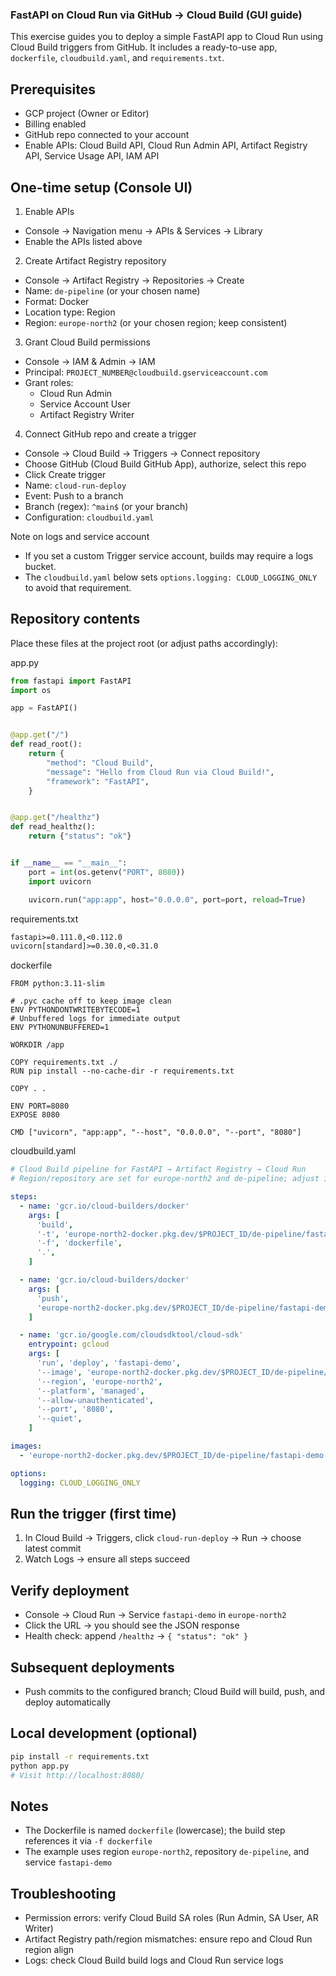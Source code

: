 ### FastAPI on Cloud Run via GitHub → Cloud Build (GUI guide)

This exercise guides you to deploy a simple FastAPI app to Cloud Run using Cloud Build triggers from GitHub. It includes a ready-to-use app, `dockerfile`, `cloudbuild.yaml`, and `requirements.txt`.

## Prerequisites
- GCP project (Owner or Editor)
- Billing enabled
- GitHub repo connected to your account
- Enable APIs: Cloud Build API, Cloud Run Admin API, Artifact Registry API, Service Usage API, IAM API

## One-time setup (Console UI)
1) Enable APIs
- Console → Navigation menu → APIs & Services → Library
- Enable the APIs listed above

2) Create Artifact Registry repository
- Console → Artifact Registry → Repositories → Create
- Name: `de-pipeline` (or your chosen name)
- Format: Docker
- Location type: Region
- Region: `europe-north2` (or your chosen region; keep consistent)

3) Grant Cloud Build permissions
- Console → IAM & Admin → IAM
- Principal: `PROJECT_NUMBER@cloudbuild.gserviceaccount.com`
- Grant roles:
  - Cloud Run Admin
  - Service Account User
  - Artifact Registry Writer

4) Connect GitHub repo and create a trigger
- Console → Cloud Build → Triggers → Connect repository
- Choose GitHub (Cloud Build GitHub App), authorize, select this repo
- Click Create trigger
- Name: `cloud-run-deploy`
- Event: Push to a branch
- Branch (regex): `^main$` (or your branch)
- Configuration: `cloudbuild.yaml`

Note on logs and service account
- If you set a custom Trigger service account, builds may require a logs bucket.
- The `cloudbuild.yaml` below sets `options.logging: CLOUD_LOGGING_ONLY` to avoid that requirement.

## Repository contents

Place these files at the project root (or adjust paths accordingly):

app.py
```python
from fastapi import FastAPI
import os

app = FastAPI()


@app.get("/")
def read_root():
    return {
        "method": "Cloud Build",
        "message": "Hello from Cloud Run via Cloud Build!",
        "framework": "FastAPI",
    }


@app.get("/healthz")
def read_healthz():
    return {"status": "ok"}


if __name__ == "__main__":
    port = int(os.getenv("PORT", 8080))
    import uvicorn

    uvicorn.run("app:app", host="0.0.0.0", port=port, reload=True)
```

requirements.txt
```txt
fastapi>=0.111.0,<0.112.0
uvicorn[standard]>=0.30.0,<0.31.0
```

dockerfile
```docker
FROM python:3.11-slim

# .pyc cache off to keep image clean
ENV PYTHONDONTWRITEBYTECODE=1
# Unbuffered logs for immediate output
ENV PYTHONUNBUFFERED=1

WORKDIR /app

COPY requirements.txt ./
RUN pip install --no-cache-dir -r requirements.txt

COPY . .

ENV PORT=8080
EXPOSE 8080

CMD ["uvicorn", "app:app", "--host", "0.0.0.0", "--port", "8080"]
```

cloudbuild.yaml
```yaml
# Cloud Build pipeline for FastAPI → Artifact Registry → Cloud Run
# Region/repository are set for europe-north2 and de-pipeline; adjust if needed

steps:
  - name: 'gcr.io/cloud-builders/docker'
    args: [
      'build',
      '-t', 'europe-north2-docker.pkg.dev/$PROJECT_ID/de-pipeline/fastapi-demo:${SHORT_SHA}',
      '-f', 'dockerfile',
      '.',
    ]

  - name: 'gcr.io/cloud-builders/docker'
    args: [
      'push',
      'europe-north2-docker.pkg.dev/$PROJECT_ID/de-pipeline/fastapi-demo:${SHORT_SHA}',
    ]

  - name: 'gcr.io/google.com/cloudsdktool/cloud-sdk'
    entrypoint: gcloud
    args: [
      'run', 'deploy', 'fastapi-demo',
      '--image', 'europe-north2-docker.pkg.dev/$PROJECT_ID/de-pipeline/fastapi-demo:${SHORT_SHA}',
      '--region', 'europe-north2',
      '--platform', 'managed',
      '--allow-unauthenticated',
      '--port', '8080',
      '--quiet',
    ]

images:
  - 'europe-north2-docker.pkg.dev/$PROJECT_ID/de-pipeline/fastapi-demo:${SHORT_SHA}'

options:
  logging: CLOUD_LOGGING_ONLY
```

## Run the trigger (first time)
1) In Cloud Build → Triggers, click `cloud-run-deploy` → Run → choose latest commit
2) Watch Logs → ensure all steps succeed

## Verify deployment
- Console → Cloud Run → Service `fastapi-demo` in `europe-north2`
- Click the URL → you should see the JSON response
- Health check: append `/healthz` → `{ "status": "ok" }`

## Subsequent deployments
- Push commits to the configured branch; Cloud Build will build, push, and deploy automatically

## Local development (optional)
```bash
pip install -r requirements.txt
python app.py
# Visit http://localhost:8080/
```

## Notes
- The Dockerfile is named `dockerfile` (lowercase); the build step references it via `-f dockerfile`
- The example uses region `europe-north2`, repository `de-pipeline`, and service `fastapi-demo`

## Troubleshooting
- Permission errors: verify Cloud Build SA roles (Run Admin, SA User, AR Writer)
- Artifact Registry path/region mismatches: ensure repo and Cloud Run region align
- Logs: check Cloud Build build logs and Cloud Run service logs